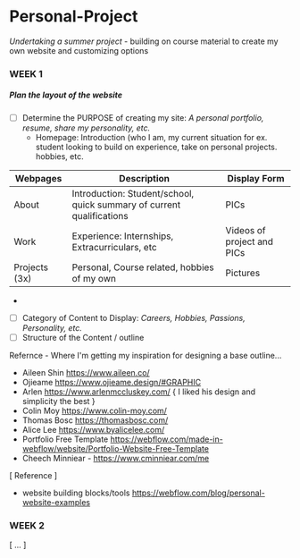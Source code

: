 # Personal-Project 
_Undertaking a summer project_ - building on course material to create my own website and customizing options

### WEEK 1

##### __Plan the layout of the website__

- [ ] Determine the PURPOSE of creating my site: *A personal portfolio, resume, share my personality, etc.*
  - Homepage: Introduction (who I am, my current situation for ex. student looking to build on experience, take on personal projects. hobbies, etc.


|   Webpages   |               Description               |           Display Form              |
| -----------  | --------------------------------------  | ----------------------------------- |
|    About     | Introduction: Student/school, quick summary of current qualifications | PICs  |
|     Work     | Experience: Internships, Extracurriculars, etc |  Videos of project and PICs  |
| Projects (3x)| Personal, Course related, hobbies of my own | Pictures |
  -  
- [ ] Category of Content to Display: *Careers, Hobbies, Passions, Personality, etc.*
- [ ] Structure of the Content / outline 

Refernce - Where I'm getting my inspiration for designing a base outline...
- Aileen Shin https://www.aileen.co/
- Ojieame https://www.ojieame.design/#GRAPHIC
- Arlen https://www.arlenmccluskey.com/ { I liked his design and simplicity the best }
- Colin Moy https://www.colin-moy.com/
- Thomas Bosc https://thomasbosc.com/
- Alice Lee https://www.byalicelee.com/
- Portfolio Free Template https://webflow.com/made-in-webflow/website/Portfolio-Website-Free-Template
- Cheech Minniear - https://www.cminniear.com/me  

[ Reference ] 
- website building blocks/tools https://webflow.com/blog/personal-website-examples 


### WEEK 2

[ ... ]









